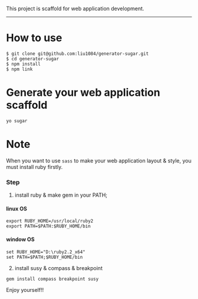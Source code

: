 This project is scaffold for web application development.
*****

How to use
=====

```shell
$ git clone git@github.com:liu1084/generator-sugar.git
$ cd generator-sugar
$ npm install
$ npm link
```

Generate your web application scaffold
=====
```shell
yo sugar
```



Note
=====

When you want to use `sass` to make your web application layout & style, you must install ruby firstly.

### Step
1. install ruby & make gem in your PATH;
#### linux OS
```shell
export RUBY_HOME=/usr/local/ruby2
export PATH=$PATH:$RUBY_HOME/bin
```

#### window OS
```
set RUBY_HOME="D:\ruby2.2_x64"
set PATH=$PATH;$RUBY_HOME/bin
```
2. install susy & compass & breakpoint
```shell
gem install compass breakpoint susy
```

Enjoy yourself!!